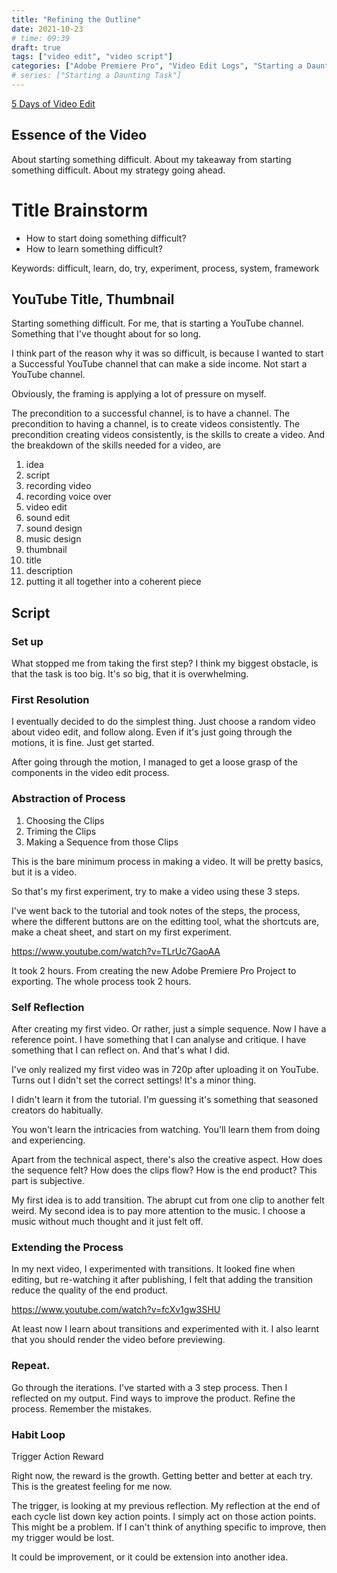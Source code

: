 ```yaml
---
title: "Refining the Outline"
date: 2021-10-23
# time: 09:39
draft: true
tags: ["video edit", "video script"]
categories: ["Adobe Premiere Pro", "Video Edit Logs", "Starting a Daunting Task"]
# series: ["Starting a Daunting Task"]
---
```


[5 Days of Video Edit](5%20Days%20of%20Video%20Edit.md)

## Essence of the Video
About starting something difficult. About my takeaway from starting something difficult. About my strategy going ahead. 

# Title Brainstorm
- How to start doing something difficult?
- How to learn something difficult?

Keywords: difficult, learn, do, try, experiment, process, system, framework

## YouTube Title, Thumbnail

Starting something difficult.
For me, that is starting a YouTube channel. 
Something that I've thought about for so long. 

I think part of the reason why it was so difficult, is because I wanted to start a Successful YouTube channel that can make a side income. Not start a YouTube channel. 

Obviously, the framing is applying a lot of pressure on myself. 

The precondition to a successful channel, is to have a channel. 
The precondition to having a channel, is to create videos consistently.
The precondition creating videos consistently, is the skills to create a video. 
And the breakdown of the skills needed for a video, are

1. idea
2. script
3. recording video
4. recording voice over
5. video edit
6. sound edit
7. sound design
8. music design
9. thumbnail
10. title
11. description
12. putting it all together into a coherent piece

## Script

### Set up
What stopped me from taking the first step? 
I think my biggest obstacle, is that the task is too big. 
It's so big, that it is overwhelming.

### First Resolution

I eventually decided to do the simplest thing. 
Just choose a random video about video edit, and follow along. 
Even if it's just going through the motions, it is fine. 
Just get started.

After going through the motion, I managed to get a loose grasp of the components in the video edit process.

### Abstraction of Process

1. Choosing the Clips
2. Triming the Clips
3. Making a Sequence from those Clips

This is the bare minimum process in making a video. It will be pretty basics, but it is a video.

So that's my first experiment, try to make a video using these 3 steps. 

I've went back to the tutorial and took notes of the steps, the process, where the different buttons are on the editting tool, what the shortcuts are, make a cheat sheet, and start on my first experiment. 

https://www.youtube.com/watch?v=TLrUc7GaoAA

It took 2 hours. From creating the new Adobe Premiere Pro Project to exporting. The whole process took 2 hours. 

### Self Reflection
After creating my first video. Or rather, just a simple sequence. Now I have a reference point. I have something that I can analyse and critique. I have something that I can reflect on. And that's what I did. 

I've only realized my first video was in 720p after uploading it on YouTube. Turns out I didn't set the correct settings! It's a minor thing. 

I didn't learn it from the tutorial. I'm guessing it's something that seasoned creators do habitually. 

You won't learn the intricacies from watching. You'll learn them from doing and experiencing. 

Apart from the technical aspect, there's also the creative aspect. How does the sequence felt? How does the clips flow? How is the end product? This part is subjective. 

My first idea is to add transition. The abrupt cut from one clip to another felt weird. My second idea is to pay more attention to the music. I choose a music without much thought and it just felt off. 

### Extending the Process

In my next video, I experimented with transitions. It looked fine when editing, but re-watching it after publishing, I felt that adding the transition reduce the quality of the end product. 

https://www.youtube.com/watch?v=fcXv1gw3SHU

At least now I learn about transitions and experimented with it. I also learnt that you should render the video before previewing. 

### Repeat. 

Go through the iterations.
I've started with a 3 step process. 
Then I reflected on my output. 
Find ways to improve the product. 
Refine the process. 
Remember the mistakes.


### Habit Loop
Trigger
Action
Reward

Right now, the reward is the growth. Getting better and better at each try. This is the greatest feeling for me now. 

The trigger, is looking at my previous reflection. My reflection at the end of each cycle list down key action points. I simply act on those action points. This might be a problem. If I can't think of anything specific to improve, then my trigger would be lost. 

It could be improvement, or it could be extension into another idea. 

